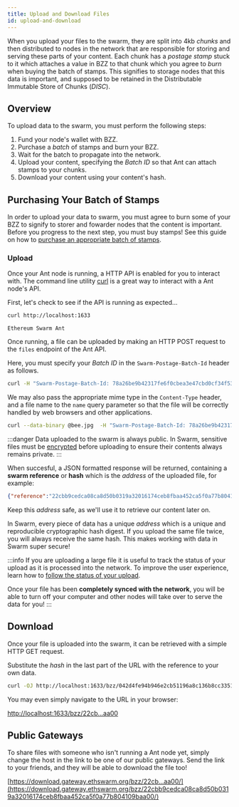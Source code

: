 ```yaml
---
title: Upload and Download Files
id: upload-and-download
---
```


When you upload your files to the swarm, they are split into 4kb
*chunks* and then distributed to nodes in the network that are
responsible for storing and serving these parts of your content. Each
chunk has a *postage stamp* stuck to it which attaches a value in BZZ
to that chunk which you agree to *burn* when buying the batch of stamps. This
signifies to storage nodes that this data is important, and supposed
to be retained in the Distributable Immutable Store of Chunks
(*DISC*).

## Overview

To upload data to the swarm, you must perform the following steps:

1. Fund your node's wallet with BZZ.
2. Purchase a *batch* of stamps and burn your BZZ.
3. Wait for the batch to propagate into the network.
4. Upload your content, specifying the *Batch ID* so that Ant can attach stamps to your chunks.
5. Download your content using your content's hash.

## Purchasing Your Batch of Stamps

In order to upload your data to swarm, you must agree to burn some of
your BZZ to signify to storer and fowarder nodes that the content is
important. Before you progress to the next step, you must buy stamps!
See this guide on how to [purchase an appropriate batch of
stamps](/docs/access-the-sana/keep-your-data-alive).

### Upload

Once your Ant node is running, a HTTP API is enabled for you to interact with. The command line utility [curl](https://ec.haxx.se/http/http-multipart) is a great way to interact with a Ant node's API.

First, let's check to see if the API is running as expected...

```bash
curl http://localhost:1633
```

```
Ethereum Swarm Ant
```

Once running, a file can be uploaded by making an HTTP POST request to the `files` endpoint of the Ant API.

Here, you must specify your *Batch ID* in the `Swarm-Postage-Batch-Id` header as follows.

```bash
curl -H "Swarm-Postage-Batch-Id: 78a26be9b42317fe6f0cbea3e47cbd0cf34f533db4e9c91cf92be40eb2968264" -F file=@bee.jpg http://localhost:1633/bzz
```

We may also pass the appropriate mime type in the `Content-Type` header, and a file name to the `name` query parameter so that the file will be correctly handled by web browsers and other applications.

```bash
curl --data-binary @bee.jpg  -H "Swarm-Postage-Batch-Id: 78a26be9b42317fe6f0cbea3e47cbd0cf34f533db4e9c91cf92be40eb2968264" -H "Content-Type: video/jpg" "http://localhost:1633/bzz?name=bee.jpg"
```

:::danger
Data uploaded to the swarm is always public. In Swarm, sensitive files
must be [encrypted](/docs/access-the-sana/store-with-encryption)
before uploading to ensure their contents always remains private.
:::

When succesful, a JSON formatted response will be returned, containing
a **swarm reference** or **hash** which is the *address* of the
uploaded file, for example:

```json
{"reference":"22cbb9cedca08ca8d50b0319a32016174ceb8fbaa452ca5f0a77b804109baa00"}
```
Keep this *address* safe, as we'll use it to retrieve our content later on.

In Swarm, every piece of data has a unique *address* which is a unique and reproducible cryptographic hash digest. If you upload the same file twice, you will always receive the same hash. This makes working with data in Swarm super secure!

:::info
If you are uploading a large file it is useful to track the status of your upload as it is processed into the network. To improve the user experience, learn how to [follow the status of your upload](/docs/access-the-sana/syncing). 

Once your file has been **completely synced with the network**, you will be able to turn off your computer and other nodes will take over to serve the data for you!
:::

## Download

Once your file is uploaded into the swarm, it can be retrieved with a
simple HTTP GET request.

Substitute the *hash* in the last part of the URL with the reference
to your own data.

```bash
curl -OJ http://localhost:1633/bzz/042d4fe94b946e2cb51196a8c136b8cc335156525bf1ad7e86356c2402291dd4
```

You may even simply navigate to the URL in your browser:

[http://localhost:1633/bzz/22cb...aa00](http://localhost:1633/bzz/22cbb9cedca08ca8d50b0319a32016174ceb8fbaa452ca5f0a77b804109baa00)

## Public Gateways

To share files with someone who isn't running a Ant node yet, simply change the host in the link to be one of our public gateways. Send the link to your friends, and they will be able to download the file too!

[https://download.gateway.ethswarm.org/bzz/22cb...aa00/](https://download.gateway.ethswarm.org/bzz/22cbb9cedca08ca8d50b0319a32016174ceb8fbaa452ca5f0a77b804109baa00/)

<!-- If you are unable to download your file from a different Ant node, you may be experiencing connection issues, see [troubleshooting connectivity](/docs/troubleshooting/connectivitiy) for assistance. -->

